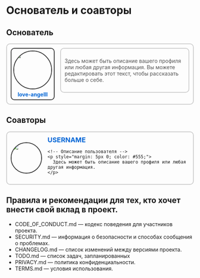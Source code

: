 # Основатель и соавторы

## Основатель 

<div style="display: flex; align-items: flex-start; border: 2px solid #ccc; padding: 10px; border-radius: 10px; max-width: 700px;">

  <!-- Рамка с фото профиля -->
  <div style="border: 2px solid #333; padding: 5px; border-radius: 10px; margin-right: 15px; text-align: center;">
    <img src="https://github.com/love-angelll.png" width="100" height="100" style="border-radius: 50%; border: 2px solid #333;">
    <div style="margin-top: 5px;">
      <a href="https://github.com/love-angelll" style="text-decoration: none; color: #0366d6; font-weight: bold;">love-angelll</a>
    </div>
  </div>

  <!-- Описание с рамкой справа -->
  <div style="border: 2px solid #ccc; padding: 10px; border-radius: 10px; flex-grow: 1;">
    <p style="color: #555; font-size: 14px;">
      Здесь может быть описание вашего профиля или любая другая информация. Вы можете редактировать этот текст, чтобы рассказать больше о себе.
    </p>
  </div>
</div>

## Соавторы 

<div style="display: flex; align-items: center; border: 2px solid #ccc; padding: 10px; border-radius: 10px; max-width: 600px;">

  <!-- Фото профиля -->
  <img src="https://github.com/USERNAME.png" width="80" height="80" style="border-radius: 50%; border: 2px solid #333; margin-right: 15px;">

  <div>
    <!-- Имя пользователя с ссылкой -->
    <a href="https://github.com/USERNAME" style="font-size: 18px; font-weight: bold; text-decoration: none; color: #0366d6;">
      USERNAME
    </a>

    <!-- Описание пользователя -->
    <p style="margin: 5px 0; color: #555;">
      Здесь может быть описание вашего профиля или любая другая информация.
    </p>
  </div>

</div>


## Правила и рекомендации для тех, кто хочет внести свой вклад в проект.
- CODE_OF_CONDUCT.md — кодекс поведения для участников проекта.
- SECURITY.md — информация о безопасности и способах сообщения о проблемах.
- CHANGELOG.md — список изменений между версиями проекта.
- TODO.md — список задач, запланированных
- PRIVACY.md — политика конфиденциальности.
- TERMS.md — условия использования.

